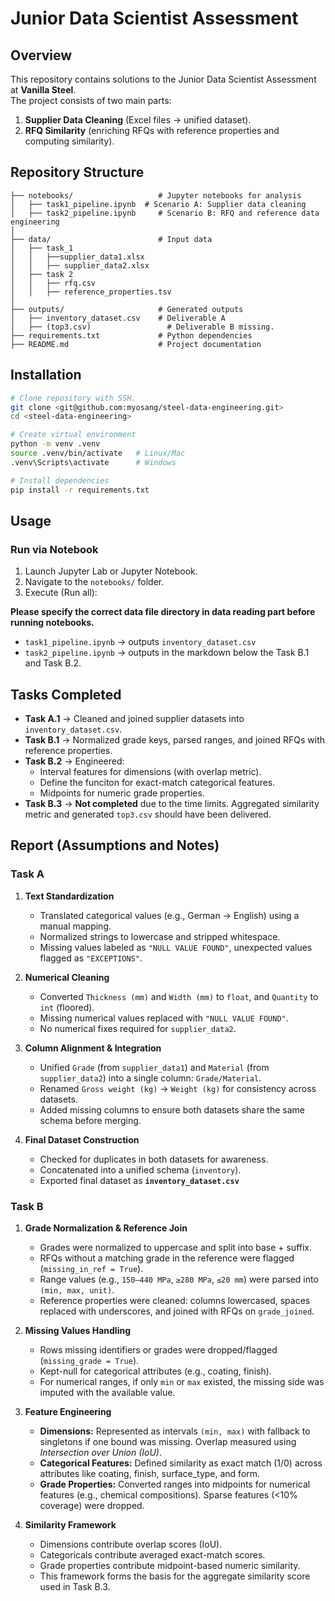 # Junior Data Scientist Assessment

## Overview
This repository contains solutions to the Junior Data Scientist Assessment at **Vanilla Steel**.  
The project consists of two main parts:  

1. **Supplier Data Cleaning** (Excel files → unified dataset).  
2. **RFQ Similarity** (enriching RFQs with reference properties and computing similarity).  

## Repository Structure
```
├── notebooks/                   # Jupyter notebooks for analysis
│   ├── task1_pipeline.ipynb  # Scenario A: Supplier data cleaning
│   ├── task2_pipeline.ipynb     # Scenario B: RFQ and reference data engineering
│
├── data/                        # Input data
│   ├── task_1
│   │   ├──supplier_data1.xlsx
│   │   ├── supplier_data2.xlsx
│   ├── task 2
│   │   ├── rfq.csv
│   │   ├── reference_properties.tsv
│
├── outputs/                     # Generated outputs
│   ├── inventory_dataset.csv    # Deliverable A
│   ├── (top3.csv)                 # Deliverable B missing. 
├── requirements.txt             # Python dependencies
├── README.md                    # Project documentation
```
## Installation
```bash
# Clone repository with SSH. 
git clone <git@github.com:myosang/steel-data-engineering.git>
cd <steel-data-engineering>

# Create virtual environment
python -m venv .venv
source .venv/bin/activate   # Linux/Mac
.venv\Scripts\activate      # Windows

# Install dependencies
pip install -r requirements.txt
```
## Usage

### Run via Notebook
1. Launch Jupyter Lab or Jupyter Notebook.  
2. Navigate to the `notebooks/` folder.
3. Execute (Run all):

**Please specify the correct data file directory in data reading part before running notebooks.**
   - `task1_pipeline.ipynb` → outputs `inventory_dataset.csv`  
   - `task2_pipeline.ipynb` → outputs in the markdown below the Task B.1 and Task B.2.  

## Tasks Completed

- **Task A.1** → Cleaned and joined supplier datasets into `inventory_dataset.csv`.  
- **Task B.1** → Normalized grade keys, parsed ranges, and joined RFQs with reference properties.  
- **Task B.2** → Engineered:
  - Interval features for dimensions (with overlap metric).  
  - Define the funciton for exact-match categorical features.  
  - Midpoints for numeric grade properties.  
- **Task B.3** → **Not completed** due to the time limits. Aggregated similarity metric and generated `top3.csv` should have been delivered.


## Report (Assumptions and Notes)
### Task A
1. **Text Standardization**  
   - Translated categorical values (e.g., German → English) using a manual mapping.  
   - Normalized strings to lowercase and stripped whitespace.  
   - Missing values labeled as `"NULL VALUE FOUND"`, unexpected values flagged as `"EXCEPTIONS"`.  

2. **Numerical Cleaning**  
   - Converted `Thickness (mm)` and `Width (mm)` to `float`, and `Quantity` to `int` (floored).  
   - Missing numerical values replaced with `"NULL VALUE FOUND"`.  
   - No numerical fixes required for `supplier_data2`.  

3. **Column Alignment & Integration**  
   - Unified `Grade` (from `supplier_data1`) and `Material` (from `supplier_data2`) into a single column: `Grade/Material`.  
   - Renamed `Gross weight (kg)` → `Weight (kg)` for consistency across datasets.  
   - Added missing columns to ensure both datasets share the same schema before merging.  

4. **Final Dataset Construction**  
   - Checked for duplicates in both datasets for awareness.  
   - Concatenated into a unified schema (`inventory`).  
   - Exported final dataset as **`inventory_dataset.csv`** 

### Task B
1. **Grade Normalization & Reference Join**  
   - Grades were normalized to uppercase and split into base + suffix.  
   - RFQs without a matching grade in the reference were flagged (`missing_in_ref = True`).  
   - Range values (e.g., `150–440 MPa`, `≥280 MPa`, `≤20 mm`) were parsed into `(min, max, unit)`.  
   - Reference properties were cleaned: columns lowercased, spaces replaced with underscores, and joined with RFQs on `grade_joined`.  

2. **Missing Values Handling**  
   - Rows missing identifiers or grades were dropped/flagged (`missing_grade = True`).  
   - Kept-null for categorical attributes (e.g., coating, finish).  
   - For numerical ranges, if only `min` or `max` existed, the missing side was imputed with the available value.  

3. **Feature Engineering**  
   - **Dimensions:** Represented as intervals `(min, max)` with fallback to singletons if one bound was missing. Overlap measured using *Intersection over Union (IoU)*.  
   - **Categorical Features:** Defined similarity as exact match (1/0) across attributes like coating, finish, surface_type, and form.  
   - **Grade Properties:** Converted ranges into midpoints for numerical features (e.g., chemical compositions). Sparse features (<10% coverage) were dropped.  

4. **Similarity Framework**  
   - Dimensions contribute overlap scores (IoU).  
   - Categoricals contribute averaged exact-match scores.  
   - Grade properties contribute midpoint-based numeric similarity.  
   - This framework forms the basis for the aggregate similarity score used in Task B.3.  


